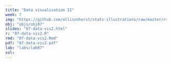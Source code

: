 ```yaml
---
title: "Data visualisation II"
week: 7
img: "https://github.com/allisonhorst/stats-illustrations/raw/master/rstats-artwork/ggplot2_masterpiece.png"
obj: "objs/obj07"
slides: "07-data-vis2.html"
r: "07-data-vis2.R"
rmd: "07-data-vis2.Rmd"
pdf: "07-data-vis2.pdf"
lab: "labs/lab07"
sol:
---
```

